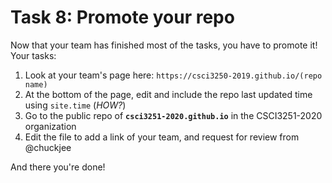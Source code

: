 # Task 8: Promote your repo

Now that your team has finished most of the tasks, you have to promote it! Your tasks:

1. Look at your team's page here: `https://csci3250-2019.github.io/(repo name)`
2. At the bottom of the page, edit and include the repo last updated time using `site.time` (*HOW?*)
3. Go to the public repo of **`csci3251-2020.github.io`** in the CSCI3251-2020 organization
4. Edit the file to add a link of your team, and request for review from @chuckjee

And there you're done!
